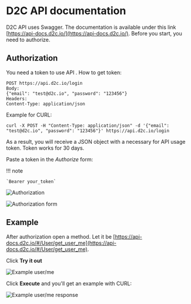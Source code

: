 # D2C API documentation

D2C API uses Swagger. The documentation is available under this link [https://api-docs.d2c.io/](https://api-docs.d2c.io/).
Before you start, you need to authorize.

## Authorization

You need a token to use API . How to get token:

```
POST https://api.d2c.io/login
Body:
{"email": "test@d2c.io", "password": "123456"}
Headers:
Content-Type: application/json
```

Example for CURL:

```
curl -X POST -H "Content-Type: application/json" -d '{"email": "test@d2c.io", "password": "123456"}' https://api.d2c.io/login
```

As a result, you will receive a JSON object with a necessary for API usage token.
Token works for 30 days.

Paste a token in the *Authorize* form:

!!! note

    `Bearer your_token`

![Authorization](../img/new_interface/api_authorization.png)

![Authorization form](../img/new_interface/api_authorization_form.png)

## Example

After authorization open a method. Let it be [https://api-docs.d2c.io/#/User/get_user_me](https://api-docs.d2c.io/#/User/get_user_me).

Click **Try it out**

![Example user/me](../img/new_interface/api_example_user_me.png)

Click **Execute** and you'll get an example with CURL:

![Example user/me response](../img/new_interface/api_example_user_me_response.png)
